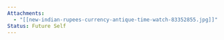 ```yaml
---
Attachments:
  - "[[new-indian-rupees-currency-antique-time-watch-83352855.jpg]]"
Status: Future Self
---
```

